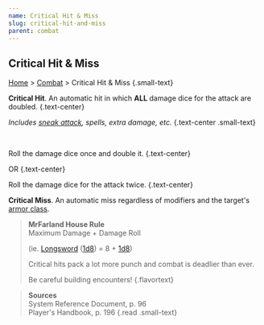 ```yaml
---
name: Critical Hit & Miss
slug: critical-hit-and-miss
parent: combat
---
```

## Critical Hit & Miss
[Home](dm-operations-center) > [Combat](combat-menu) > Critical Hit & Miss {.small-text}

**Critical Hit**. An automatic hit in which **ALL** damage dice for the attack are doubled. {.text-center}

*Includes [sneak attack](sneak-attack), spells, extra damage, etc.* {.text-center .small-text}

<br/>

Roll the damage dice once and double it. {.text-center}

OR  {.text-center}

Roll the damage dice for the attack twice. {.text-center}


**Critical Miss**. An automatic miss regardless of modifiers and the target's [armor class](armor-class).

> **MrFarland House Rule**<br/>
> Maximum Damage + Damage Roll
>
> (ie. [Longsword](/item/longsword) ([1d8](/roll/1d8)) = 8 + [1d8](/roll/1d8))
>
> Critical hits pack a lot more punch and combat is deadlier than ever. 
> 
>Be careful building encounters!
{.flavortext}

> **Sources** <br/>
> System Reference Document, p. 96<br/>
> Player's Handbook, p. 196
{.read .small-text}
